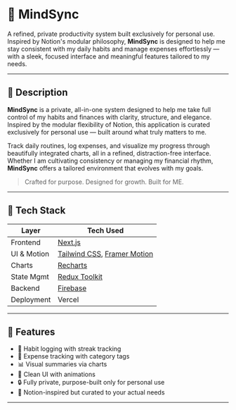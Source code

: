 # 🧠 MindSync 

A refined, private productivity system built exclusively for personal use. Inspired by Notion's modular philosophy, **MindSync** is designed to help me stay consistent with my daily habits and manage expenses effortlessly — with a sleek, focused interface and meaningful features tailored to my needs.

---

## 📖 Description

**MindSync** is a private, all-in-one system designed to help me take full control of my habits and finances with clarity, structure, and elegance. Inspired by the modular flexibility of Notion, this application is curated exclusively for personal use — built around what truly matters to me.

Track daily routines, log expenses, and visualize my progress through beautifully integrated charts, all in a refined, distraction-free interface. Whether I am cultivating consistency or managing my financial rhythm, **MindSync** offers a tailored environment that evolves with my goals.

> Crafted for purpose. Designed for growth. Built for ME.

---

## 🧰 Tech Stack

| Layer       | Tech Used                                                                                 |
| ----------- | ----------------------------------------------------------------------------------------- |
| Frontend    | [Next.js](https://nextjs.org/)                                                            |
| UI & Motion | [Tailwind CSS](https://tailwindcss.com/), [Framer Motion](https://www.framer.com/motion/) |
| Charts      | [Recharts](https://recharts.org)                                                      |
| State Mgmt  | [Redux Toolkit](https://redux-toolkit.js.org/)                                            |
| Backend     | [Firebase](https://firebase.google.com/)                                                  |
| Deployment  | Vercel                                                                                    |

---

## 🚀 Features

- 🔁 Habit logging with streak tracking
- 💸 Expense tracking with category tags
- 📊 Visual summaries via charts
- 🌙 Clean UI with animations
- 🔒 Fully private, purpose-built only for personal use
- 🧠 Notion-inspired but curated to your actual needs

---
